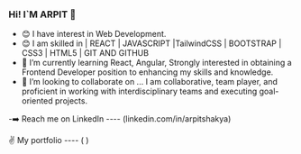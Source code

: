 ### Hi! I`M ARPIT  👋
- 😊 I have interest in Web Development.
- 😊 I am skilled in | REACT | JAVASCRIPT |TailwindCSS | BOOTSTRAP | CSS3 | HTML5 | GIT AND GITHUB
- 🌱 I’m currently learning React, Angular, Strongly interested in obtaining a Frontend Developer position to enhancing my skills and knowledge. 
- 👯 I’m looking to collaborate on ... I am collaborative, team player, and proficient in working with interdisciplinary teams and executing goal-oriented projects. 


-➡️ Reach me on LinkedIn ---- (linkedin.com/in/arpitshakya)

✌️ My portfolio ---- (  )





